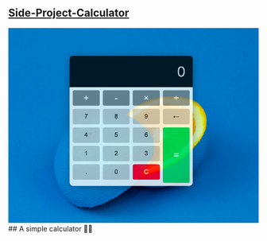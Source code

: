 <h2><a href="https://chenyunzhang.github.io/Side-project-calculator/">Side-Project-Calculator</a></h2>
<img src="calculator.png"/>
## A simple calculator 👩‍💻
